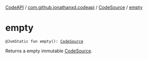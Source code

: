 [CodeAPI](../../index.md) / [com.github.jonathanxd.codeapi](../index.md) / [CodeSource](index.md) / [empty](.)

# empty

`@JvmStatic fun empty(): `[`CodeSource`](index.md)

Returns a empty immutable [CodeSource](index.md).

